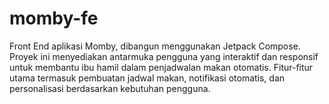 # momby-fe
Front End aplikasi Momby, dibangun menggunakan Jetpack Compose. Proyek ini menyediakan antarmuka pengguna yang interaktif dan responsif untuk membantu ibu hamil dalam penjadwalan makan otomatis. Fitur-fitur utama termasuk pembuatan jadwal makan, notifikasi otomatis, dan personalisasi berdasarkan kebutuhan pengguna.
